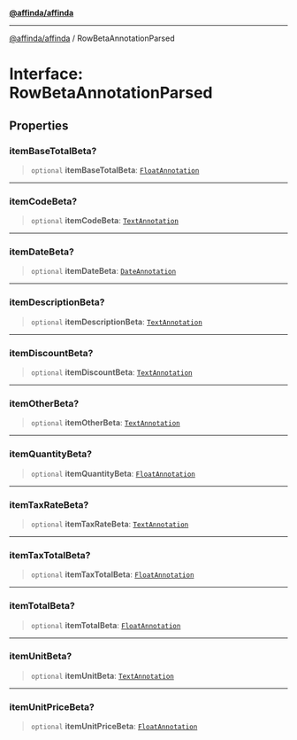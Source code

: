 [**@affinda/affinda**](../README.md)

***

[@affinda/affinda](../globals.md) / RowBetaAnnotationParsed

# Interface: RowBetaAnnotationParsed

## Properties

### itemBaseTotalBeta?

> `optional` **itemBaseTotalBeta**: [`FloatAnnotation`](FloatAnnotation.md)

***

### itemCodeBeta?

> `optional` **itemCodeBeta**: [`TextAnnotation`](TextAnnotation.md)

***

### itemDateBeta?

> `optional` **itemDateBeta**: [`DateAnnotation`](DateAnnotation.md)

***

### itemDescriptionBeta?

> `optional` **itemDescriptionBeta**: [`TextAnnotation`](TextAnnotation.md)

***

### itemDiscountBeta?

> `optional` **itemDiscountBeta**: [`TextAnnotation`](TextAnnotation.md)

***

### itemOtherBeta?

> `optional` **itemOtherBeta**: [`TextAnnotation`](TextAnnotation.md)

***

### itemQuantityBeta?

> `optional` **itemQuantityBeta**: [`FloatAnnotation`](FloatAnnotation.md)

***

### itemTaxRateBeta?

> `optional` **itemTaxRateBeta**: [`TextAnnotation`](TextAnnotation.md)

***

### itemTaxTotalBeta?

> `optional` **itemTaxTotalBeta**: [`FloatAnnotation`](FloatAnnotation.md)

***

### itemTotalBeta?

> `optional` **itemTotalBeta**: [`FloatAnnotation`](FloatAnnotation.md)

***

### itemUnitBeta?

> `optional` **itemUnitBeta**: [`TextAnnotation`](TextAnnotation.md)

***

### itemUnitPriceBeta?

> `optional` **itemUnitPriceBeta**: [`FloatAnnotation`](FloatAnnotation.md)
